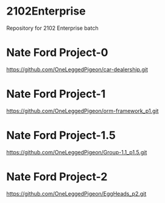 # 2102Enterprise
Repository for 2102 Enterprise batch
# Nate Ford Project-0
https://github.com/OneLeggedPigeon/car-dealership.git
# Nate Ford Project-1
https://github.com/OneLeggedPigeon/orm-framework_p1.git
# Nate Ford Project-1.5
https://github.com/OneLeggedPigeon/Group-1.1_p1.5.git
# Nate Ford Project-2
https://github.com/OneLeggedPigeon/EggHeads_p2.git
